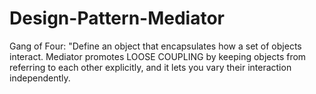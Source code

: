 # Design-Pattern-Mediator
 
Gang of Four: "Define an object that encapsulates how a set of objects interact. Mediator promotes LOOSE COUPLING by keeping objects from referring to each other explicitly,
and it lets you vary their interaction independently.
